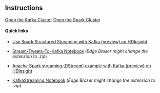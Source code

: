 ## Instructions

[Open the Kafka Cluster]({Outputs.kafkaCluster})
[Open the Spark Cluster]({Outputs.sparkCluster})

#### Quick links
* [Use Spark Structured Streaming with Kafka (preview) on HDInsight](https://docs.microsoft.com/en-us/azure/hdinsight/hdinsight-apache-kafka-spark-structured-streaming#get-the-kafka-brokers)
* [Stream-Tweets-To-Kafka Notebook](https://github.com/Azure-Samples/hdinsight-spark-kafka-structured-streaming/blob/master/Stream-Tweets-To-Kafka.ipynb)
(*Edge Broser might change the extension to .zip*)

* [Apache Spark streaming (DStream) example with Kafka (preview) on HDInsight](https://docs.microsoft.com/en-us/azure/hdinsight/hdinsight-apache-spark-with-kafka#a-idkafkahostsakafka-host-information)
* [KafkaStreaming Notebook](https://github.com/Azure-Samples/hdinsight-spark-scala-kafka)
(*Edge Broser might change the extension to .zip*)
